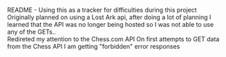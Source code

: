 README - Using this as a tracker for difficulties during this project <br>
Originally planned on using a Lost Ark api, after doing a lot of planning I learned that the API was no longer being hosted so I was not able to use any of the GETs.. <br>
Redireted my attention to the Chess.com API
On first attempts to GET data from the Chess API I am getting "forbidden" error responses
